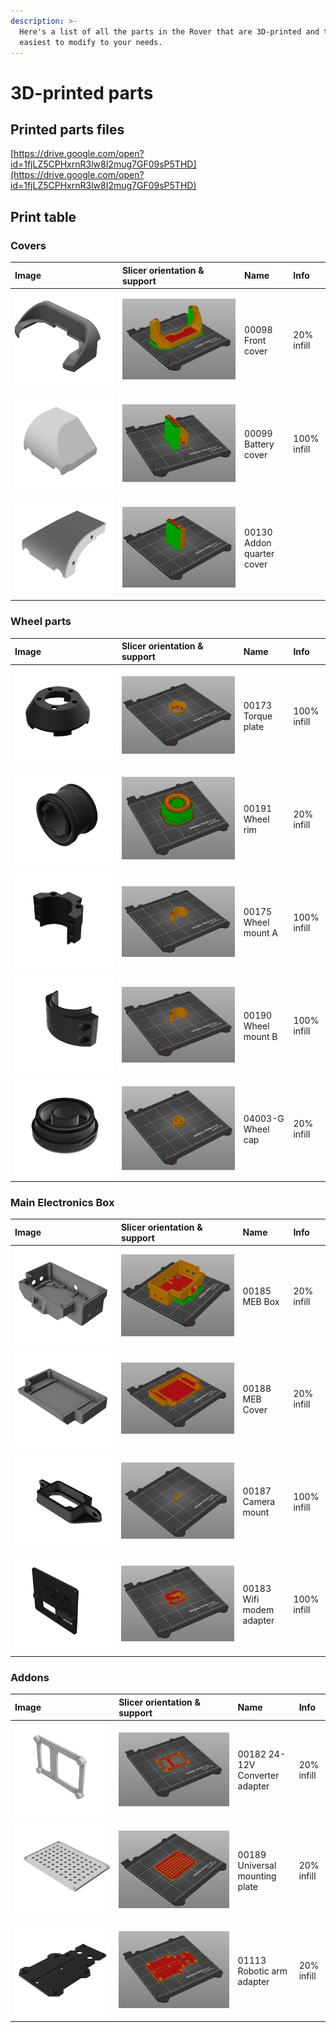 ```yaml
---
description: >-
  Here's a list of all the parts in the Rover that are 3D-printed and the
  easiest to modify to your needs.
---
```


# 3D-printed parts

## Printed parts files

[https://drive.google.com/open?id=1fjLZ5CPHxrnR3lw8I2mug7GF09sP5THD](https://drive.google.com/open?id=1fjLZ5CPHxrnR3lw8I2mug7GF09sP5THD)

## Print table

### Covers

| Image | Slicer orientation & support | Name | Info |
| :--- | :--- | :--- | :--- |
|  ![](../.gitbook/assets/00098-v1.png)  | ![](../.gitbook/assets/00098.png) | 00098 Front cover | 20% infill |
| ![](../.gitbook/assets/00099-v2.png) | ![](../.gitbook/assets/00099.png)  | 00099 Battery cover | 100% infill |
| ![](../.gitbook/assets/00130-v2.png) | ![](../.gitbook/assets/00130.png) | 00130 Addon quarter cover |  |

### Wheel parts

| Image | Slicer orientation & support | Name | Info |
| :--- | :--- | :--- | :--- |
| ![](../.gitbook/assets/00173-v1.png) | ![](../.gitbook/assets/00173.png) | 00173 Torque plate | 100% infill |
| ![](../.gitbook/assets/00191-v1.png) | ![](../.gitbook/assets/00191.png) | 00191 Wheel rim | 20% infill |
| ![](../.gitbook/assets/00175-v1.png) | ![](../.gitbook/assets/00175.png) | 00175 Wheel mount A | 100% infill |
| ![](../.gitbook/assets/00190-v1.png) | ![](../.gitbook/assets/00190.png) | 00190 Wheel mount B | 100% infill |
| ![](../.gitbook/assets/04003-g-v1.png) | ![](../.gitbook/assets/4003-g.png) | 04003-G Wheel cap | 20% infill |

### Main Electronics Box

| Image | Slicer orientation & support | Name | Info |
| :--- | :--- | :--- | :--- |
| ![](../.gitbook/assets/00185-v1.png) | ![](../.gitbook/assets/00185.png) | 00185 MEB Box | 20% infill |
| ![](../.gitbook/assets/00188-v1.png) | ![](../.gitbook/assets/00188.png) | 00188 MEB Cover | 20% infill |
| ![](../.gitbook/assets/00187-v1.png) | ![](../.gitbook/assets/00187.png) | 00187 Camera mount | 100% infill |
| ![](../.gitbook/assets/00183-v1.png) | ![](../.gitbook/assets/00183.png) | 00183 Wifi modem adapter | 100% infill |

### Addons

| Image | Slicer orientation & support | Name | Info |
| :--- | :--- | :--- | :--- |
| ![](../.gitbook/assets/00182-v1.png) | ![](../.gitbook/assets/00182.png) | 00182 24-12V Converter adapter  | 20% infill |
| ![](../.gitbook/assets/00189-v1.png) | ![](../.gitbook/assets/00189%20%281%29.png) | 00189 Universal mounting plate | 20% infill |
| ![](../.gitbook/assets/01113-v1.png) | ![](../.gitbook/assets/01113.png) | 01113 Robotic arm adapter | 20% infill |

## 

